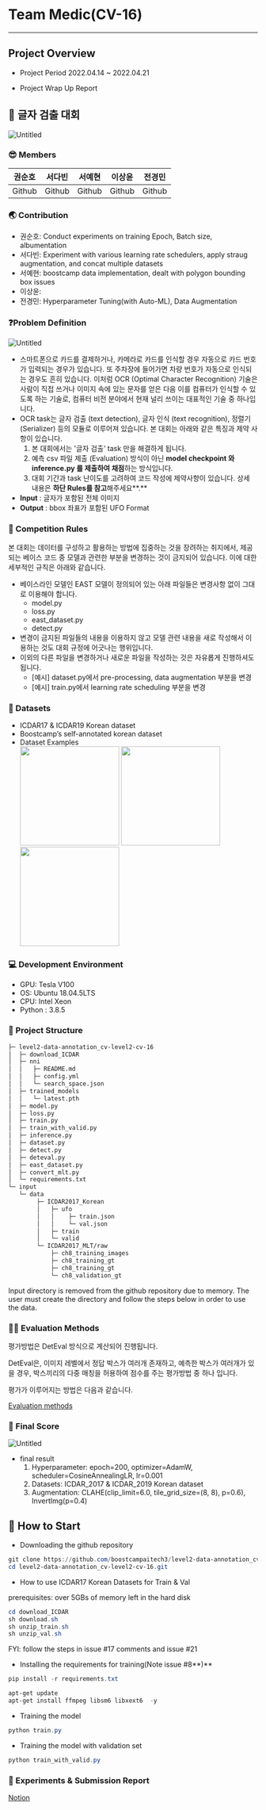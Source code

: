 # Team Medic(CV-16)

---

## Project Overview

- Project Period
2022.04.14 ~ 2022.04.21
- Project Wrap Up Report
    
    []()
      

## 🔎 **글자 검출 대회**

![Untitled](https://github.com/boostcampaitech3/level2-data-annotation_cv-level2-cv-16/blob/main/src/Competition%20Title%20Heading.png)  

### 😎 Members

| 권순호 | 서다빈 | 서예현 | 이상윤 | 전경민 |
| --- | --- | --- | --- | --- |
| Github | Github | Github | Github | Github |  

### 🌏 Contribution

- 권순호: Conduct experiments on training Epoch, Batch size, albumentation
- 서다빈: Experiment with various learning rate schedulers, apply straug augmentation, and concat multiple datasets
- 서예현: boostcamp data implementation, dealt with polygon bounding box issues
- 이상윤:
- 전경민: Hyperparameter Tuning(with Auto-ML), Data Augmentation  

### **❓Problem Definition**

![Untitled](https://github.com/boostcampaitech3/level2-data-annotation_cv-level2-cv-16/blob/main/src/Problem%20Definition.png)

- 스마트폰으로 카드를 결제하거나, 카메라로 카드를 인식할 경우 자동으로 카드 번호가 입력되는 경우가 있습니다. 또 주차장에 들어가면 차량 번호가 자동으로 인식되는 경우도 흔히 있습니다. 이처럼 OCR (Optimal Character Recognition) 기술은 사람이 직접 쓰거나 이미지 속에 있는 문자를 얻은 다음 이를 컴퓨터가 인식할 수 있도록 하는 기술로, 컴퓨터 비전 분야에서 현재 널리 쓰이는 대표적인 기술 중 하나입니다.
- OCR task는 글자 검출 (text detection), 글자 인식 (text recognition), 정렬기 (Serializer) 등의 모듈로 이루어져 있습니다. 본 대회는 아래와 같은 특징과 제약 사항이 있습니다.
    1. 본 대회에서는 '글자 검출' task 만을 해결하게 됩니다.
    2. 예측 csv 파일 제출 (Evaluation) 방식이 아닌 **model checkpoint 와 inference.py 를 제출하여 채점**하는 방식입니다.
    3. 대회 기간과 task 난이도를 고려하여 코드 작성에 제약사항이 있습니다. 상세 내용은 **하단 Rules를 참고**해주세요**.**
- **Input** : 글자가 포함된 전체 이미지
- **Output** : bbox 좌표가 포함된 UFO Format  

### 🚨 Competition Rules

본 대회는 데이터를 구성하고 활용하는 방법에 집중하는 것을 장려하는 취지에서, 제공되는 베이스 코드 중 모델과 관련한 부분을 변경하는 것이 금지되어 있습니다. 이에 대한 세부적인 규칙은 아래와 같습니다.

- 베이스라인 모델인 EAST 모델이 정의되어 있는 아래 파일들은 변경사항 없이 그대로 이용해야 합니다.
    - model.py
    - loss.py
    - east_dataset.py
    - detect.py
- 변경이 금지된 파일들의 내용을 이용하지 않고 모델 관련 내용을 새로 작성해서 이용하는 것도 대회 규정에 어긋나는 행위입니다.
- 이외의 다른 파일을 변경하거나 새로운 파일을 작성하는 것은 자유롭게 진행하셔도 됩니다.
    - [예시] dataset.py에서 pre-processing, data augmentation 부분을 변경
    - [예시] train.py에서 learning rate scheduling 부분을 변경  

### 💾 Datasets

- ICDAR17 & ICDAR19 Korean dataset
- Boostcamp’s self-annotated korean dataset
- Dataset Examples   
 <img src="https://github.com/boostcampaitech3/level2-data-annotation_cv-level2-cv-16/blob/main/src/img_4002.jpg" height="200"/> <img src="https://github.com/boostcampaitech3/level2-data-annotation_cv-level2-cv-16/blob/main/src/img_4351.jpg" height="200"/> <img src="https://github.com/boostcampaitech3/level2-data-annotation_cv-level2-cv-16/blob/main/src/img_1135.jpg" height="200"/>   

### 💻 **Development Environment**

- GPU: Tesla V100
- OS: Ubuntu 18.04.5LTS
- CPU: Intel Xeon
- Python : 3.8.5  

### 📁 Project Structure

```markdown
├─ level2-data-annotation_cv-level2-cv-16
│  ├─ download_ICDAR
│  ├─ nni
│  │   ├─ README.md
│  │   ├─ config.yml
│  │   └─ search_space.json
│  ├─ trained_models
│  │   └─ latest.pth
│  ├─ model.py
│  ├─ loss.py
│  ├─ train.py
│  ├─ train_with_valid.py
│  ├─ inference.py
│  ├─ dataset.py
│  ├─ detect.py
│  ├─ deteval.py
│  ├─ east_dataset.py
│  ├─ convert_mlt.py
│  └─ requirements.txt
└─ input
   └─ data
        ├─ ICDAR2017_Korean
        │   ├─ ufo
        │   │    ├─ train.json
        │   │    └─ val.json
        │   ├─ train
        │   └─ valid
        └─ ICDAR2017_MLT/raw
            ├─ ch8_training_images
            ├─ ch8_training_gt
            ├─ ch8_training_gt
            └─ ch8_validation_gt
```

Input directory is removed from the github repository due to memory. The user must create the directory and follow the steps below in order to use the data.

### 👨‍🏫 Evaluation Methods

평가방법은 DetEval 방식으로 계산되어 진행됩니다.

DetEval은, 이미지 레벨에서 정답 박스가 여러개 존재하고, 예측한 박스가 여러개가 있을 경우, 박스끼리의 다중 매칭을 허용하여 점수를 주는 평가방법 중 하나 입니다.

평가가 이루어지는 방법은 다음과 같습니다.

[Evaluation methods](https://www.notion.so/Evaluation-methods-700f3a9352574fed8663de74a8f2d5b3)  

### 💯 Final Score

![Untitled](https://github.com/boostcampaitech3/level2-data-annotation_cv-level2-cv-16/blob/main/src/Final%20Score.png)

- final result
    1. Hyperparameter: epoch=200, optimizer=AdamW, scheduler=CosineAnnealingLR, lr=0.001
    2. Datasets: ICDAR_2017 & ICDAR_2019 Korean dataset
    3. Augmentation: CLAHE(clip_limit=6.0, tile_grid_size=(8, 8), p=0.6), InvertImg(p=0.4)  

## 👀 How to Start

- Downloading the github repository

```powershell
git clone https://github.com/boostcampaitech3/level2-data-annotation_cv-level2-cv-16.git
cd level2-data-annotation_cv-level2-cv-16.git
```

- How to use ICDAR17 Korean Datasets for Train & Val

prerequisites: over 5GBs of memory left in the hard disk

```powershell
cd download_ICDAR
sh download.sh
sh unzip_train.sh
sh unzip_val.sh
```

FYI: follow the steps in issue #17 comments and issue #21 

- Installing the requirements for training(Note issue #8**)**

```powershell
pip install -r requirements.txt

apt-get update
apt-get install ffmpeg libsm6 libxext6  -y
```

- Training the model

```powershell
python train.py
```

- Training the model with validation set

```powershell
python train_with_valid.py
```
  
### 📄 Experiments & Submission Report

[Notion](https://www.notion.so/W13-14-Data-Annotation-Project-Team-Medic-e18cd7ceb89a4923a4d471c327cdbc21)
